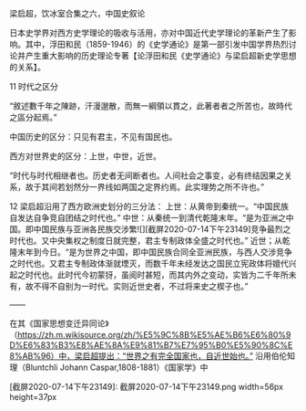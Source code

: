 梁启超，饮冰室合集之六，中国史叙论

日本史学界对西方史学理论的吸收与活用，亦对中国近代史学理论的革新产生了影响。其中，浮田和民（1859-1946）的《史学通论》是第一部引发中国学界热烈讨论并产生重大影响的历史理论专著【论浮田和民《史学通论》与梁启超新史学思想的关系】。

11 时代之区分

“敘述數千年之陳跡，汗漫邈散，而無一綱領以貫之，此著者者之所苦也，故時代之區分起焉。”

中国历史的区分：只见有君主，不见有国民也。

西方对世界史的区分：上世，中世，近世。

“时代与时代相继者也。历史者无间断者也。人间社会之事变，必有终结因果之关系，故于其间若划然分一界线如两国之定界约焉。此实理势之所不许也。”

12
梁启超沿用了西方欧洲史划分的三分法：
上世：从黄帝到秦统一。“中国民族自发达自争竞自团结之时代也。”
中世：从秦统一到清代乾隆末年。“是为亚洲之中国。即中国民族与亚洲各民族交涉繁![][截屏2020-07-14下午23149]竞争最烈之时代也。又中央集权之制度日就完整，君主专制政体全盛之时代也。”
近世；从乾隆末年到今日。“是为世界之中国，即中国民族合同全亚洲民族，与西人交涉竞争之时代也。又君主专制政体渐就堙灭，而数千年未经发达之国民立宪政体将嬗代兴起之时代也。此时代今初蒙犽，虽阅时甚短，而其内外之变动，实皆为二千年所未有，故不得不自别为一时代。实则近世史者，不过将来史之楔子也。”


——

在其《国家思想变迁异同论》（https://zh.m.wikisource.org/zh/%E5%9C%8B%E5%AE%B6%E6%80%9D%E6%83%B3%E8%AE%8A%E9%81%B7%E7%95%B0%E5%90%8C%E8%AB%96）中，梁启超提出：“世界之有完全国家也，自近世始也。”
沿用伯伦知理（Bluntchli Johann Caspar,1808-1881）《国家学》中



[截屏2020-07-14下午23149]: 截屏2020-07-14下午23149.png width=56px height=37px